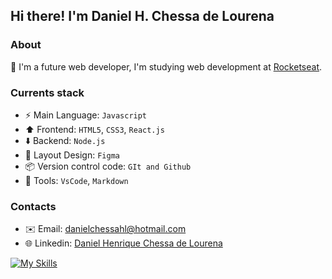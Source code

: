## Hi there! I'm Daniel H. Chessa de Lourena

### About
🔭 I'm a future web developer, I'm studying web development at [Rocketseat](https://www.rocketseat.com.br/).

### Currents stack
- ⚡️ Main Language: `Javascript`
- ⬆️ Frontend: `HTML5`, `CSS3`, `React.js`
- ⬇️ Backend: `Node.js`
- 🎨 Layout Design: `Figma`
- 📦️ Version control code: `GIt and Github`
- 🔧 Tools: `VsCode`, `Markdown`

### Contacts
- ✉️ Email: danielchessahl@hotmail.com
- 🌐 Linkedin: [Daniel Henrique Chessa de Lourena](https://www.linkedin.com/in/daniel-henrique-chessa-de-lourena-96318829/)

[![My Skills](https://skillicons.dev/icons?i=js,css,html,react,nodejs,figma&theme=light)](https://skillicons.dev)
